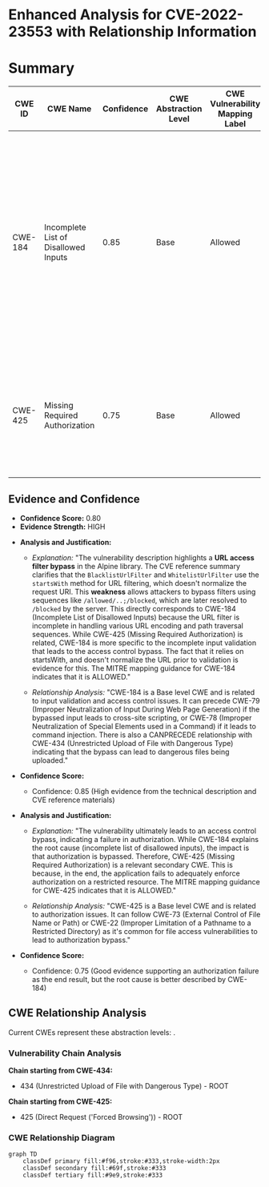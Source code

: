 # Enhanced Analysis for CVE-2022-23553 with Relationship Information

# Summary
| CWE ID | CWE Name | Confidence | CWE Abstraction Level | CWE Vulnerability Mapping Label | CWE-Vulnerability Mapping Notes |
|---|---|---|---|---|---|
| CWE-184 | Incomplete List of Disallowed Inputs | 0.85 | Base | Allowed | The product implements a protection mechanism that relies on a list of inputs (or properties of inputs) that are not allowed by policy or otherwise require other action to neutralize before additional processing takes place, but the list is incomplete. |
| CWE-425 | Missing Required Authorization | 0.75 | Base | Allowed | The web application does not adequately enforce appropriate authorization on all restricted URLs, scripts, or files. |

## Evidence and Confidence

*   **Confidence Score:** 0.80
*   **Evidence Strength:** HIGH

- **Analysis and Justification:**  
  - *Explanation:* "The vulnerability description highlights a **URL access filter bypass** in the Alpine library. The CVE reference summary clarifies that the `BlacklistUrlFilter` and `WhitelistUrlFilter` use the `startsWith` method for URL filtering, which doesn't normalize the request URI. This **weakness** allows attackers to bypass filters using sequences like `/allowed/..;/blocked`, which are later resolved to `/blocked` by the server. This directly corresponds to CWE-184 (Incomplete List of Disallowed Inputs) because the URL filter is incomplete in handling various URL encoding and path traversal sequences. While CWE-425 (Missing Required Authorization) is related, CWE-184 is more specific to the incomplete input validation that leads to the access control bypass. The fact that it relies on startsWith, and doesn't normalize the URL prior to validation is evidence for this. The MITRE mapping guidance for CWE-184 indicates that it is ALLOWED."
  
  - *Relationship Analysis:* "CWE-184 is a Base level CWE and is related to input validation and access control issues. It can precede CWE-79 (Improper Neutralization of Input During Web Page Generation) if the bypassed input leads to cross-site scripting, or CWE-78 (Improper Neutralization of Special Elements used in a Command) if it leads to command injection. There is also a CANPRECEDE relationship with CWE-434 (Unrestricted Upload of File with Dangerous Type) indicating that the bypass can lead to dangerous files being uploaded."

- **Confidence Score:**  
  - Confidence: 0.85 (High evidence from the technical description and CVE reference materials)

- **Analysis and Justification:**  
  - *Explanation:* "The vulnerability ultimately leads to an access control bypass, indicating a failure in authorization. While CWE-184 explains the root cause (incomplete list of disallowed inputs), the impact is that authorization is bypassed. Therefore, CWE-425 (Missing Required Authorization) is a relevant secondary CWE. This is because, in the end, the application fails to adequately enforce authorization on a restricted resource. The MITRE mapping guidance for CWE-425 indicates that it is ALLOWED."
  
  - *Relationship Analysis:* "CWE-425 is a Base level CWE and is related to authorization issues. It can follow CWE-73 (External Control of File Name or Path) or CWE-22 (Improper Limitation of a Pathname to a Restricted Directory) as it's common for file access vulnerabilities to lead to authorization bypass."

- **Confidence Score:**  
  - Confidence: 0.75 (Good evidence supporting an authorization failure as the end result, but the root cause is better described by CWE-184)


## CWE Relationship Analysis

Current CWEs represent these abstraction levels: .


### Vulnerability Chain Analysis

**Chain starting from CWE-434:**
- 434 (Unrestricted Upload of File with Dangerous Type) - ROOT


**Chain starting from CWE-425:**
- 425 (Direct Request ('Forced Browsing')) - ROOT



### CWE Relationship Diagram

```mermaid
graph TD
    classDef primary fill:#f96,stroke:#333,stroke-width:2px
    classDef secondary fill:#69f,stroke:#333
    classDef tertiary fill:#9e9,stroke:#333
```
